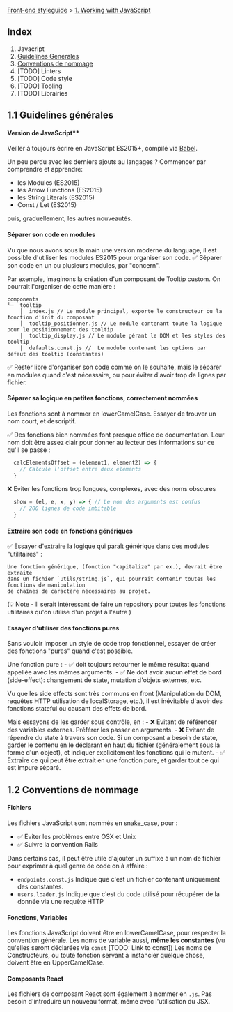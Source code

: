 [Front-end styleguide](/README.md) > [1. Working with JavaScript](/doc/javascript)

## Index
1. Javacript
  1. [Guidelines Générales](#12-guidelines-générales)
  2. [Conventions de nommage](#11-conventions-de-nommage)
  3. [TODO] Linters
  4. [TODO] Code style
  5. [TODO] Tooling
  6. [TODO] Librairies

## 1.1 Guidelines générales

#### Version de JavaScript**
Veiller à toujours écrire en JavaScript ES2015+, compilé via [Babel](https://babeljs.io/).

Un peu perdu avec les derniers ajouts au langages ? Commencer par comprendre et apprendre:

- les Modules (ES2015)
- les Arrow Functions (ES2015)
- les String Literals (ES2015)
- Const / Let (ES2015)

puis, graduellement, les autres nouveautés.

#### Séparer son code en modules
Vu que nous avons sous la main une version moderne du language, il est possible d'utiliser les modules ES2015 pour organiser son code.
:white_check_mark: Séparer son code en un ou plusieurs modules, par "concern". 

Par exemple, imaginons la création d'un composant de Tooltip custom.
On pourrait l'organiser de cette manière :

```
components
└─  tooltip
    │  index.js // Le module principal, exporte le constructeur ou la fonction d'init du composant
    │  tooltip_positionner.js // Le module contenant toute la logique pour le positionnement des tooltip
    │  tooltip_display.js // Le module gérant le DOM et les styles des tooltip
    |  defaults.const.js //  Le module contenant les options par défaut des tooltip (constantes)
```

:white_check_mark: Rester libre d'organiser son code comme on le souhaite, mais le séparer en modules quand c'est nécessaire,
ou pour éviter d'avoir trop de lignes par fichier.

#### Séparer sa logique en petites fonctions, correctement nommées
  Les fonctions sont à nommer en lowerCamelCase. Essayer de trouver un nom court, et descriptif.
  
  :white_check_mark: Des fonctions bien nommées font presque office de documentation.
  Leur nom doit être assez clair pour donner au lecteur des informations sur ce qu'il se passe :
  
  ```js
    calcElementsOffset = (element1, element2) => {
      // Calcule l'offset entre deux éléments
    }
  ```
  
  :x: Eviter les fonctions trop longues, complexes, avec des noms obscures
  ```js
    show = (el, e, x, y) => { // Le nom des arguments est confus
      // 200 lignes de code imbitable
    }
  ```

#### Extraire son code en fonctions génériques
  :white_check_mark: Essayer d'extraire la logique qui paraît générique dans des modules "utilitaires" :
  ```
  Une fonction générique, (fonction "capitalize" par ex.), devrait être extraite
  dans un fichier `utils/string.js`, qui pourrait contenir toutes les fonctions de manipulation
  de chaînes de caractère nécessaires au projet.
  ```
  
  (:bulb: Note - Il serait intéressant de faire un repository pour toutes les fonctions utilitaires
   qu'on utilise d'un projet à l'autre )
  

#### Essayer d'utiliser des fonctions pures
Sans vouloir imposer un style de code trop fonctionnel, essayer de créer des fonctions "pures" quand c'est possible.

Une fonction pure :
    - :white_check_mark: doit toujours retourner le même résultat quand appellée avec les mêmes arguments.
    - :white_check_mark: Ne doit avoir aucun effet de bord (side-effect): changement de state, mutation d'objets externes, etc.

Vu que les side effects sont très communs en front (Manipulation du DOM, requêtes HTTP utilisation de localStorage, etc.),
il est inévitable d'avoir des fonctions stateful ou causant des effets de bord.

Mais essayons de les garder sous contrôle, en :
    - :x: Evitant de référencer des variables externes. Préférer les passer en arguments.
    - :x: Evitant de répendre du state à travers son code. Si un composant a besoin de state, garder le contenu
      en le déclarant en haut du fichier (généralement sous la forme d'un object), et indiquer explicitement les fonctions qui le mutent.
    - :white_check_mark: Extraire ce qui peut être extrait en une fonction pure, et garder tout ce qui est impure séparé.

## 1.2 Conventions de nommage

#### Fichiers
Les fichiers JavaScript sont nommés en snake_case, pour :
- :white_check_mark: Eviter les problèmes entre OSX et Unix
- :white_check_mark: Suivre la convention Rails

Dans certains cas, il peut être utile d'ajouter un suffixe à un nom de fichier pour exprimer à quel genre de code on à affaire :
- `endpoints.const.js` Indique que c'est un fichier contenant uniquement des constantes.
- `users.loader.js` Indique que c'est du code utilisé pour récupérer de la donnée via une requête HTTP

#### Fonctions, Variables
Les fonctions JavaScript doivent être en lowerCamelCase, pour respecter la convention générale.
Les noms de variable aussi, **même les constantes** (vu qu'elles seront déclarées via `const` [TODO: Link to const])
Les noms de Constructeurs, ou toute fonction servant à instancier quelque chose, doivent être en UpperCamelCase.

#### Composants React
Les fichiers de composant React sont également à nommer en `.js`. Pas besoin d'introduire un nouveau format, même avec l'utilisation du JSX.


